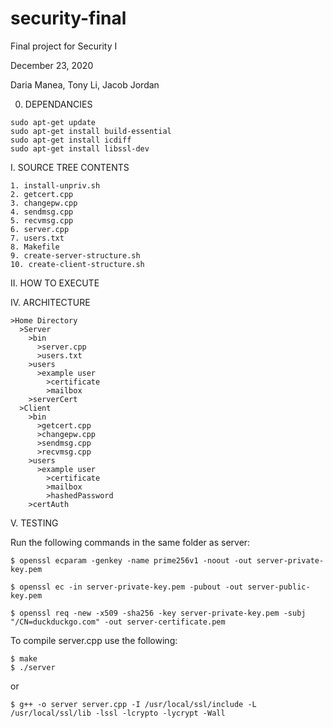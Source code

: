 # security-final
Final project for Security I

December 23, 2020

Daria Manea, Tony Li, Jacob Jordan


0. DEPENDANCIES 
```
sudo apt-get update
sudo apt-get install build-essential
sudo apt-get install icdiff
sudo apt-get install libssl-dev
```

I. SOURCE TREE CONTENTS
```
1. install-unpriv.sh
2. getcert.cpp
3. changepw.cpp
4. sendmsg.cpp
5. recvmsg.cpp
6. server.cpp
7. users.txt
8. Makefile
9. create-server-structure.sh
10. create-client-structure.sh
```


II. HOW TO EXECUTE


IV. ARCHITECTURE
```
>Home Directory
  >Server
    >bin
      >server.cpp
      >users.txt
    >users
      >example user
        >certificate
        >mailbox
    >serverCert
  >Client
    >bin
      >getcert.cpp
      >changepw.cpp
      >sendmsg.cpp
      >recvmsg.cpp
    >users
      >example user
        >certificate
        >mailbox
        >hashedPassword
    >certAuth
```


V. TESTING

Run the following commands in the same folder as server:

```
$ openssl ecparam -genkey -name prime256v1 -noout -out server-private-key.pem

$ openssl ec -in server-private-key.pem -pubout -out server-public-key.pem

$ openssl req -new -x509 -sha256 -key server-private-key.pem -subj "/CN=duckduckgo.com" -out server-certificate.pem
```


To compile server.cpp use the following:
```
$ make 
$ ./server
```
or 

```
$ g++ -o server server.cpp -I /usr/local/ssl/include -L /usr/local/ssl/lib -lssl -lcrypto -lycrypt -Wall
```

